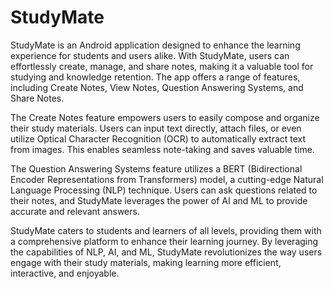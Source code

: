# StudyMate

StudyMate is an Android application designed to enhance the learning experience for students and users alike. With StudyMate, users can effortlessly create, manage, and share notes, making it a valuable tool for studying and knowledge retention. The app offers a range of features, including Create Notes, View Notes, Question Answering Systems, and Share Notes.

The Create Notes feature empowers users to easily compose and organize their study materials. Users can input text directly, attach files, or even utilize Optical Character Recognition (OCR) to automatically extract text from images. This enables seamless note-taking and saves valuable time.

The Question Answering Systems feature utilizes a BERT (Bidirectional Encoder Representations from Transformers) model, a cutting-edge Natural Language Processing (NLP) technique. Users can ask questions related to their notes, and StudyMate leverages the power of AI and ML to provide accurate and relevant answers.

StudyMate caters to students and learners of all levels, providing them with a comprehensive platform to enhance their learning journey. By leveraging the capabilities of NLP, AI, and ML, StudyMate revolutionizes the way users engage with their study materials, making learning more efficient, interactive, and enjoyable.
